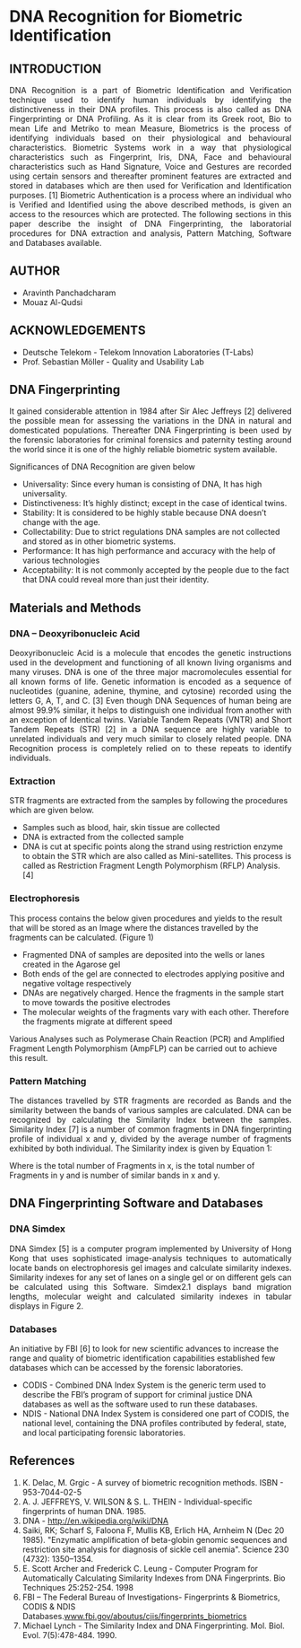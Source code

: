 DNA Recognition for Biometric Identification
==================================================================

INTRODUCTION
--------------------------------------
<p align="justify">
DNA Recognition is a part of Biometric Identification and Verification technique used to identify human individuals by identifying the distinctiveness in their DNA profiles. This process is also called as DNA Fingerprinting or DNA Profiling.
As it is clear from its Greek root, Bio to mean Life and Metriko to mean Measure, Biometrics is the process of identifying individuals based on their physiological and behavioural characteristics.
Biometric Systems work in a way that physiological characteristics such as Fingerprint, Iris, DNA, Face and behavioural characteristics such as Hand Signature, Voice and Gestures are recorded using certain sensors and thereafter prominent features are extracted and stored in databases which are then used for Verification and Identification purposes. [1]
Biometric Authentication is a process where an individual who is Verified and Identified using the above described methods, is given an access to the resources which are protected.
The following sections in this paper describe the insight of DNA Fingerprinting, the laboratorial procedures for DNA extraction and analysis, Pattern Matching, Software and Databases available.
</p>

AUTHOR
--------------------------------------
- Aravinth Panchadcharam
- Mouaz Al-Qudsi


ACKNOWLEDGEMENTS
--------------------------------------
- Deutsche Telekom - Telekom Innovation Laboratories (T-Labs)
- Prof. Sebastian Möller - Quality and Usability Lab


DNA Fingerprinting
--------------------------------------
<p align="justify">
It gained considerable attention in 1984 after Sir Alec Jeffreys [2] delivered the possible mean for assessing the variations in the DNA in natural and domesticated populations.
Thereafter DNA Fingerprinting is been used by the forensic laboratories for criminal forensics and paternity testing around the world since it is one of the highly reliable biometric system available.
</p>

Significances of DNA Recognition are given below

- Universality: Since every human is consisting of DNA, It has high universality.
- Distinctiveness: It’s highly distinct; except in the case of identical twins.
- Stability: It is considered to be highly stable because DNA doesn’t change with the age.
- Collectability: Due to strict regulations DNA samples are not collected and stored as in other biometric systems.
- Performance: It has high performance and accuracy with the help of various technologies
- Acceptability: It is not commonly accepted by the people due to the fact that DNA could reveal more than just their identity.


Materials and Methods
--------------------------------------
### DNA – Deoxyribonucleic Acid
<p align="justify">
Deoxyribonucleic Acid is a molecule that encodes the genetic instructions used in the development and functioning of all known living organisms and many viruses. DNA is one of the three major macromolecules essential for all known forms of life. Genetic information is encoded as a sequence of nucleotides (guanine, adenine, thymine, and cytosine) recorded using the letters G, A, T, and C. [3]
Even though DNA Sequences of human being are almost 99.9% similar, it helps to distinguish one individual from another with an exception of Identical twins. Variable Tandem Repeats (VNTR) and Short Tandem Repeats (STR) [2] in a DNA sequence are highly variable to unrelated individuals and very much similar to closely related people. DNA Recognition process is completely relied on to these repeats to identify individuals.
</p>

### Extraction
STR fragments are extracted from the samples by following the procedures which are given below.

- Samples such as blood, hair, skin tissue are collected
- DNA is extracted from the collected sample
- DNA is cut at specific points along the strand using restriction enzyme to obtain the STR which are also called as Mini-satellites. This process is called as Restriction Fragment Length Polymorphism (RFLP) Analysis. [4]

### Electrophoresis

This process contains the below given procedures and yields to the result that will be stored as an Image where the distances travelled by the fragments can be calculated. (Figure 1)

- Fragmented DNA of samples are deposited into the wells or lanes created in the Agarose gel
- Both ends of the gel are connected to electrodes applying positive and negative voltage respectively
- DNAs are negatively charged. Hence the fragments in the sample start to move towards the positive electrodes
- The molecular weights of the fragments vary with each other. Therefore the fragments migrate at different speed

Various Analyses such as Polymerase Chain Reaction (PCR) and Amplified Fragment Length Polymorphism (AmpFLP) can be carried out to achieve this result.


### Pattern Matching
<p align="justify">
The distances travelled by STR fragments are recorded as Bands and the similarity between the bands of various samples are calculated. DNA can be recognized by calculating the Similarity Index between the samples. Similarity Index [7] is a number of common fragments in DNA fingerprinting profile of individual x and y, divided by the average number of fragments exhibited by both individual. The Similarity index is given by Equation 1:

Where is the total number of Fragments in x, is the total number of Fragments in y and is number of similar bands in x and y.
</p>



DNA Fingerprinting Software and Databases
--------------------------------------

### DNA Simdex
<p align="justify">
DNA Simdex [5] is a computer program implemented by University of Hong Kong that uses sophisticated image-analysis techniques to automatically locate bands on electrophoresis gel images and calculate similarity indexes. Similarity indexes for any set of lanes on a single gel or on different gels can be calculated using this Software.
Simdex2.1 displays band migration lengths, molecular weight and calculated similarity indexes in tabular displays in Figure 2.
</p>


### Databases
An initiative by FBI [6] to look for new scientific advances to increase the range and quality of biometric identification capabilities established few databases which can be accessed by the forensic laboratories.

- CODIS - Combined DNA Index System is the generic term used to describe the FBI’s program of support for criminal justice DNA databases as well as the software used to run these databases.
- NDIS - National DNA Index System is considered one part of CODIS, the national level, containing the DNA profiles contributed by federal, state, and local participating forensic laboratories.

References
--------------------------------------
1. K. Delac, M. Grgic - A survey of biometric recognition methods. ISBN - 953-7044-02-5
2. A. J. JEFFREYS, V. WILSON & S. L. THEIN - Individual-specific fingerprints of human DNA. 1985.
3. DNA - http://en.wikipedia.org/wiki/DNA
4. Saiki, RK; Scharf S, Faloona F, Mullis KB, Erlich HA, Arnheim N (Dec 20 1985). "Enzymatic amplification of beta-globin genomic sequences and restriction site analysis for diagnosis of sickle cell anemia". Science 230 (4732): 1350–1354.
5. E. Scott Archer and Frederick C. Leung - Computer Program for Automatically Calculating Similarity Indexes from DNA Fingerprints. Bio Techniques 25:252-254. 1998
6. FBI – The Federal Bureau of Investigations- Fingerprints & Biometrics, CODIS & NDIS Databases.www.fbi.gov/aboutus/cjis/fingerprints_biometrics
7. Michael Lynch - The Similarity Index and DNA Fingerprinting. Mol. Biol. Evol. 7(5):478-484. 1990.



